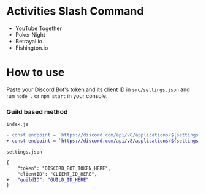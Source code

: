 # Activities Slash Command

- YouTube Together
- Poker Night
- Betrayal.io
- Fishington.io

# How to use
Paste your Discord Bot's token and its client ID in `src/settings.json` and run `node .` or `npm start` in your console.

### Guild based method
`index.js`
```diff
- const endpoint = `https://discord.com/api/v8/applications/${settings.clientID}/commands`;
+ const endpoint = `https://discord.com/api/v8/applications/${settings.clientID}/guilds/${settings.guildID}/commands`;
```
`settings.json`
```diff
{
    "token": "DISCORD_BOT_TOKEN_HERE",
    "clientID": "CLIENT_ID_HERE",
+   "guildID": "GUILD_ID_HERE"
}

```
